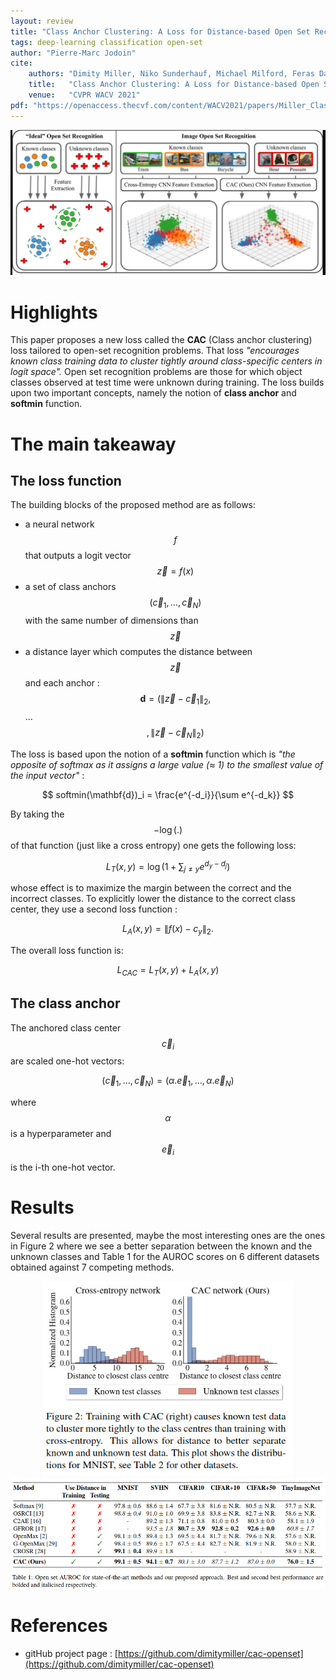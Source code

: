 ```yaml
---
layout: review
title: "Class Anchor Clustering: A Loss for Distance-based Open Set Recognition"
tags: deep-learning classification open-set 
author: "Pierre-Marc Jodoin"
cite:
    authors: "Dimity Miller, Niko Sunderhauf, Michael Milford, Feras Dayoub"
    title:   "Class Anchor Clustering: A Loss for Distance-based Open Set Recognition"
    venue:   "CVPR WACV 2021"
pdf: "https://openaccess.thecvf.com/content/WACV2021/papers/Miller_Class_Anchor_Clustering_A_Loss_for_Distance-Based_Open_Set_Recognition_WACV_2021_paper.pdf"
---
```



<center><img src="/article/images/CACloss/sc01.jpg" width="600"></center>


# Highlights

This paper proposes a new loss called the **CAC** (Class anchor clustering) loss tailored to open-set recognition problems.  That loss *"encourages known class training data to cluster tightly around class-specific centers in logit space".*  Open set recognition problems are those for which object classes observed at test time were unknown during training. The loss builds upon two important concepts, namely the notion of **class anchor** and **softmin** function.


# The main takeaway 

## The loss function
The building blocks of the proposed method are as follows:

* a neural network $$f$$ that outputs a logit vector $$\vec z = f(x)$$
* a set of class anchors $$(\vec c_1,...,\vec c_N)$$ with the same number of dimensions than $$\vec z$$
* a distance layer which computes the distance between $$\vec z $$ and each anchor : $$\mathbf{d} = (\|\vec z-\vec c_1\|_2,$$ ...  $$ ,\|\vec z-\vec c_N\|_2 )$$

The loss is based upon the notion of a **softmin** function which is *"the opposite of softmax as  it assigns a large value (≈ 1) to the smallest value of the
input vector"* :

$$
softmin(\mathbf{d})_i = \frac{e^{-d_i}}{\sum e^{-d_k}}
$$

By taking the $$-\log(.)$$ of that function (just like a cross entropy) one gets the following loss:

$$
L_T(x,y) = \log\left( 1 + \sum_{j\neq y} e^{d_y-d_j}\right)
$$

whose effect is to maximize the margin between the correct and the incorrect classes.
To explicitly lower the distance to the correct class center, they use a second loss function :

$$
L_{A}(x,y) = \| f(x)-c_y\|_2.
$$

The overall loss function is:

$$
L_{CAC} = L_T(x,y) + L_{A}(x,y) 
$$

## The class anchor
The anchored class center $$\vec c_i$$ are scaled one-hot vectors:


$$
(\vec c_1, ..., \vec c_N) = (\alpha.\vec e_1, ..., \alpha.\vec e_N)
$$

where $$\alpha$$ is a hyperparameter and $$\vec e_i$$ is the i-th one-hot vector.

# Results

Several results are presented, maybe the most interesting ones are the ones in Figure 2 where we see a better separation between the known and the unknown classes and Table 1 for the AUROC scores on 6 different datasets obtained against 7 competing methods.


<center><img src="/article/images/CACloss/sc03.jpg" width="400"> </center>

<center><img src="/article/images/CACloss/sc02.jpg" width="600"> </center>







# References
- gitHub project page : [https://github.com/dimitymiller/cac-openset](https://github.com/dimitymiller/cac-openset)

